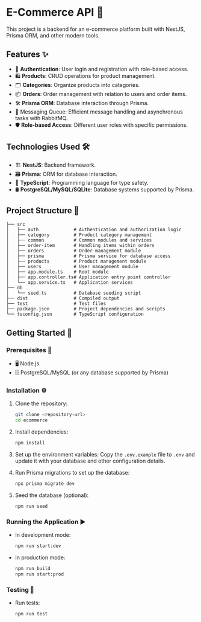 # E-Commerce API 🛒

This project is a backend for an e-commerce platform built with NestJS, Prisma ORM, and other modern tools.

## Features ✨

- 🔐 **Authentication**: User login and registration with role-based access.
- 🛍️ **Products**: CRUD operations for product management.
- 🗂️ **Categories**: Organize products into categories.
- 📦 **Orders**: Order management with relation to users and order items.
- 🛠️ **Prisma ORM**: Database interaction through Prisma.
- 🔄 Messaging Queue: Efficient message handling and asynchronous tasks with RabbitMQ.
- 🛡️ **Role-based Access**: Different user roles with specific permissions.

## Technologies Used 🛠️

- 🏗️ **NestJS**: Backend framework.
- 🗃️ **Prisma**: ORM for database interaction.
- 📝 **TypeScript**: Programming language for type safety.
- 🛢️ **PostgreSQL/MySQL/SQLite**: Database systems supported by Prisma.

## Project Structure 📂

```plaintext
├── src
│   ├── auth             # Authentication and authorization logic
│   ├── category         # Product category management
│   ├── common           # Common modules and services
│   ├── order-item       # Handling items within orders
│   ├── orders           # Order management module
│   ├── prisma           # Prisma service for database access
│   ├── products         # Product management module
│   ├── users            # User management module
│   ├── app.module.ts    # Root module
│   ├── app.controller.ts# Application entry point controller
│   └── app.service.ts   # Application services
├── db
│   └── seed.ts          # Database seeding script
├── dist                 # Compiled output
├── test                 # Test files
├── package.json         # Project dependencies and scripts
└── tsconfig.json        # TypeScript configuration
```

## Getting Started 🚀

### Prerequisites 🧰

- 🖥️ Node.js
- 🗄️ PostgreSQL/MySQL (or any database supported by Prisma)

### Installation ⚙️

1. Clone the repository:

   ```bash
   git clone <repository-url>
   cd ecommerce
   ```

2. Install dependencies:

   ```bash
   npm install
   ```

3. Set up the environment variables:
   Copy the `.env.example` file to `.env` and update it with your database and other configuration details.

4. Run Prisma migrations to set up the database:

   ```bash
   npx prisma migrate dev
   ```

5. Seed the database (optional):
   ```bash
   npm run seed
   ```

### Running the Application ▶️

- In development mode:

  ```bash
  npm run start:dev
  ```

- In production mode:
  ```bash
  npm run build
  npm run start:prod
  ```

### Testing 🧪

- Run tests:
  ```bash
  npm run test
  ```

